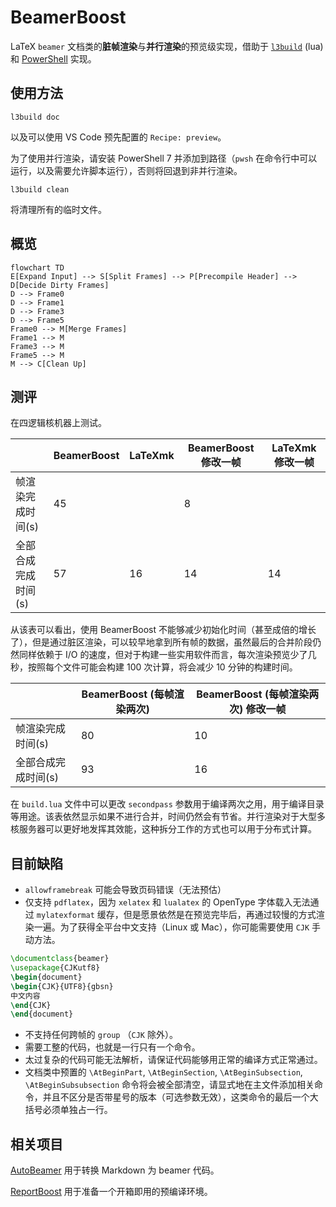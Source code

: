 # BeamerBoost

LaTeX `beamer` 文档类的**脏帧渲染**与**并行渲染**的预览级实现，借助于 [`l3build`](https://github.com/latex3/l3build) (lua) 和 [PowerShell](https://docs.microsoft.com/powershell/) 实现。

## 使用方法

```shell
l3build doc
```
以及可以使用 VS Code 预先配置的 `Recipe: preview`。

为了使用并行渲染，请安装 PowerShell 7 并添加到路径（`pwsh` 在命令行中可以运行，以及需要允许脚本运行），否则将回退到非并行渲染。

```shell
l3build clean
```
将清理所有的临时文件。

## 概览

```mermaid
flowchart TD
E[Expand Input] --> S[Split Frames] --> P[Precompile Header] --> D[Decide Dirty Frames]
D --> Frame0
D --> Frame1
D --> Frame3
D --> Frame5
Frame0 --> M[Merge Frames]
Frame1 --> M
Frame3 --> M
Frame5 --> M
M --> C[Clean Up]
```


## 测评

在四逻辑核机器上测试。

|| BeamerBoost | LaTeXmk | BeamerBoost 修改一帧 | LaTeXmk 修改一帧 |
|---|---|---|---|---|
|帧渲染完成时间(s)| 45 | | 8 | |
|全部合成完成时间(s)| 57 | 16 | 14 | 14 |

从该表可以看出，使用 BeamerBoost 不能够减少初始化时间（甚至成倍的增长了），但是通过脏区渲染，可以较早地拿到所有帧的数据，虽然最后的合并阶段仍然同样依赖于 I/O 的速度，但对于构建一些实用软件而言，每次渲染预览少了几秒，按照每个文件可能会构建 100 次计算，将会减少 10 分钟的构建时间。

| | BeamerBoost (每帧渲染两次) | BeamerBoost (每帧渲染两次) 修改一帧 |
|---|---|---|
|帧渲染完成时间(s)| 80 | 10 |
|全部合成完成时间(s)| 93 | 16 |

在 `build.lua` 文件中可以更改 `secondpass` 参数用于编译两次之用，用于编译目录等用途。该表依然显示如果不进行合并，时间仍然会有节省。并行渲染对于大型多核服务器可以更好地发挥其效能，这种拆分工作的方式也可以用于分布式计算。

## 目前缺陷

- `allowframebreak` 可能会导致页码错误（无法预估）
- 仅支持 `pdflatex`，因为 `xelatex` 和 `lualatex` 的 OpenType 字体载入无法通过 `mylatexformat` 缓存，但是愿景依然是在预览完毕后，再通过较慢的方式渲染一遍。为了获得全平台中文支持（Linux 或 Mac），你可能需要使用 `CJK` 手动方法。
```latex
\documentclass{beamer}
\usepackage{CJKutf8}
\begin{document}
\begin{CJK}{UTF8}{gbsn}
中文内容
\end{CJK}
\end{document}
```
- 不支持任何跨帧的 `group` （`CJK` 除外）。
- 需要工整的代码，也就是一行只有一个命令。
- 太过复杂的代码可能无法解析，请保证代码能够用正常的编译方式正常通过。
- 文档类中预置的 `\AtBeginPart`, `\AtBeginSection`, `\AtBeginSubsection`, `\AtBeginSubsubsection` 命令将会被全部清空，请显式地在主文件添加相关命令，并且不区分是否带星号的版本（可选参数无效），这类命令的最后一个大括号必须单独占一行。

## 相关项目

[AutoBeamer](https://github.com/LogCreative/AutoBeamer) 用于转换 Markdown 为 beamer 代码。

[ReportBoost](https://github.com/LogCreative/ReportBoost) 用于准备一个开箱即用的预编译环境。
